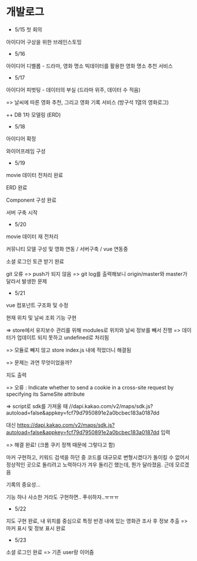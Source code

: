 # 개발로그



- 5/15 첫 회의

아이디어 구상을 위한 브레인스토밍



- 5/16

아이디어 디벨롭 - 드라마, 영화 명소 빅데이터를 활용한 영화 명소 추천 서비스



- 5/17

아이디어 피벗팅 - 데이터의 부실 (드라마 위주, 데이터 수 적음)

=> 날씨에 따른 영화 추천, 그리고 영화 기록 서비스 (방구석 1열의 영화로그)

++ DB 1차 모델링 (ERD)



- 5/18

아이디어 확정 

와이어프레임 구성



- 5/19

movie 데이터 전처리 완료

ERD 완료

Component 구성 완료

서버 구축 시작



- 5/20

movie 데이터 재  전처리

커뮤니티 모델 구성 및 영화 연동 / 서버구축 / vue 연동중

소셜 로그인 토큰 받기 완료

git 오류 => push가 되지 않음 => git log를 출력해보니 origin/master와 master가 달라서 발생한 문제



- 5/21

vue 컴포넌트 구조화 및 수정

현재 위치 및 날씨 조회 기능 구현

=> store에서 유지보수 관리를 위해 modules로 위치와 날씨 정보를 빼서 진행 => 데이터가 업데이트 되지 못하고 undefined로 처리됨 

=> 모듈로 빼지 않고 store index.js 내에 적었더니 해결됨 

=> 문제는 과연 무엇이었을까?

지도 출력 

=> 오류 : Indicate whether to send a cookie in a cross-site request by specifying its SameSite attribute 

=> script로 sdk를 가져올 때 //dapi.kakao.com/v2/maps/sdk.js?autoload=false&appkey=fcf79d7950891e2a0bcbec183a0187dd 

대신 https://dapi.kakao.com/v2/maps/sdk.js?autoload=false&appkey=fcf79d7950891e2a0bcbec183a0187dd 입력 

=> 해결 완료! (크롬 쿠키 정책 때문에 그렇다고 함)

마커 구현하고, 키워드 검색을 하던 중 코드를 대규모로 변형시켰다가 돌이킬 수 없어서 정상적인 곳으로 돌리려고 노력하다가 겨우 돌리긴 했는데, 뭔가 달라졌음. 근데 모르겠음

기록의 중요성...

기능 하나 사소한 거라도 구현하면.. 푸쉬하자..ㅠㅠㅠ



- 5/22

지도 구현 완료, 내 위치를 중심으로 특정 반경 내에 있는 영화관 조사 후 정보 추출 => 마커 표시 및 정보 표시 완료



- 5/23

소셜 로그인 완료 => 기존 user랑 이어줌

